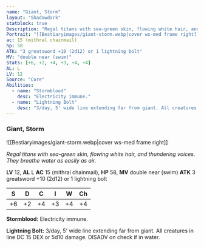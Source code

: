 ```yaml
---
name: "Giant, Storm"
layout: "Shadowdark"
statblock: true
Description: "Regal titans with sea-green skin, flowing white hair, and thundering voices. They breathe water as easily as air."
Portrait: "[[Bestiaryimages/giant-storm.webp|cover ws-med frame right]]"
ac: 15 (mithral chainmail)
hp: 58
ATK: "3 greatsword +10 (2d12) or 1 lightning bolt"
MV: "double near (swim)"
Stats: [+6, +2, +4, +3, +4, +4]
AL: L
LV: 12
Source: "Core"
Abilities:
  - name: "Stormblood"
    desc: "Electricity immune."
  - name: "Lightning Bolt"
    desc: "3/day, 5' wide line extending far from giant. All creatures in line DC 15 DEX or 5d10 damage. DISADV on check if in water."
---
```


### Giant, Storm

![[Bestiaryimages/giant-storm.webp|cover ws-med frame right]]

_Regal titans with sea-green skin, flowing white hair, and thundering voices. They breathe water as easily as air._

**LV** 12, **AL** L
**AC** 15 (mithral chainmail), **HP** 58, **MV** double near (swim)
**ATK** 3 greatsword +10 (2d12) or 1 lightning bolt

|  S  |  D  |  C  |  I  |  W  |  Ch  |
|:---:|:---:|:---:|:---:|:---:|:----:|
| +6 | +2 | +4 | +3 | +4 | +4 |

**Stormblood:** Electricity immune.

**Lightning Bolt:** 3/day, 5' wide line extending far from giant. All creatures in line DC 15 DEX or 5d10 damage. DISADV on check if in water.

